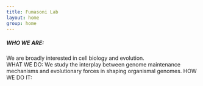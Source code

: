 ```yaml
---
title: Fumasoni Lab
layout: home
group: home
---
```

<h5>WHO WE ARE:</h5> We are broadly interested in cell biology and evolution. <br>
WHAT WE DO: We study the interplay between genome maintenance mechanisms and evolutionary forces in shaping organismal genomes.
HOW WE DO IT:

